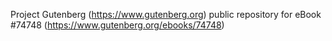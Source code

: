 Project Gutenberg (https://www.gutenberg.org) public repository for
eBook #74748 (https://www.gutenberg.org/ebooks/74748)
